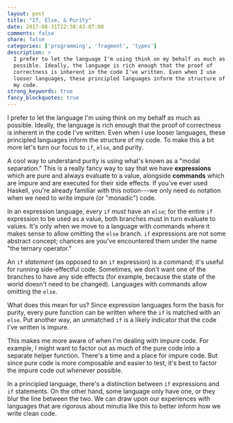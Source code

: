```yaml
---
layout: post
title: "If, Else, & Purity"
date: 2017-08-31T22:38:43-07:00
comments: false
share: false
categories: ['programming', 'fragment', 'types']
description: >
  I prefer to let the language I'm using think on my behalf as much as
  possible. Ideally, the language is rich enough that the proof of
  correctness is inherent in the code I've written. Even when I use
  looser languages, these principled languages inform the structure of
  my code.
strong_keywords: true
fancy_blockquotes: true
---
```


I prefer to let the language I'm using think on my behalf as much as
possible. Ideally, the language is rich enough that the proof of
correctness is inherent in the code I've written. Even when I use
looser languages, these principled languages inform the structure of my
code. To make this a bit more let's turn our focus to `if`, `else`, and
purity.

<!-- more -->

A cool way to understand purity is using what's known as a "modal
separation." This is a really fancy way to say that we have
**expressions** which are pure and always evaluate to a value, alongside
**commands** which are impure and are executed for their side effects.
If you've ever used Haskell, you're already familiar with this
notion---we only need `do` notation when we need to write impure (or
"monadic") code.

In an expression language, every `if` *must* have an `else`; for the
entire `if` expression to be used as a value, both branches must in turn
evaluate to values. It's only when we move to a language with commands
where it makes sense to allow omitting the `else` branch. `if`
expressions are not some abstract concept; chances are you've
encountered them under the name "the ternary operator."

An `if` *statement* (as opposed to an `if` expression) is a command;
it's useful for running side-effectful code. Sometimes, we don't want
one of the branches to have any side effects (for example, because the
state of the world doesn't need to be changed). Languages with commands
allow omitting the `else`.

What does this mean for us? Since expression languages form the basis
for purity, every pure function can be written where the `if` is matched
with an `else`. Put another way, an unmatched `if` is a likely indicator
that the code I've written is impure.

This makes me more aware of when I'm dealing with impure code. For
example, I might want to factor out as much of the pure code into a
separate helper function. There's a time and a place for impure code.
But since pure code is more composable and easier to test, it's best to
factor the impure code out whenever possible.

In a principled language, there's a distinction between `if` expressions
and `if` statements. On the other hand, some language only have one, or
they blur the line between the two. We can draw upon our experiences
with languages that are rigorous about minutia like this to better
inform how we write clean code.

<!-- vim:tw=72
-->
